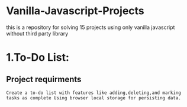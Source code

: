 # Vanilla-Javascript-Projects

this is a repository for solving 15 projects using only vanilla javascript without third party library

# 1.To-Do List:

## Project requirments

    Create a to-do list with features like adding,deleting,and marking tasks as complete Using browser local storage for persisting data.
